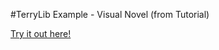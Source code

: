 #TerryLib Example - Visual Novel (from Tutorial)

[Try it out here!](http://www.terrycavanaghgames.com/terrylib/examples/visualnovel/)